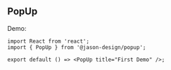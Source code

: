 
## PopUp

Demo:

```tsx
import React from 'react';
import { PopUp } from '@jason-design/popup';

export default () => <PopUp title="First Demo" />;
```

